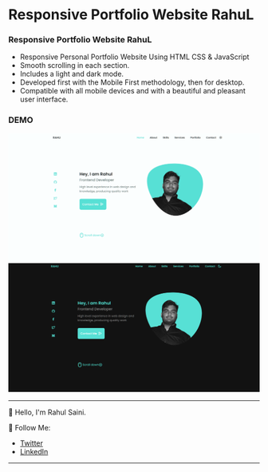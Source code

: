 # Responsive Portfolio Website RahuL

### Responsive Portfolio Website RahuL

- Responsive Personal Portfolio Website Using HTML CSS & JavaScript
- Smooth scrolling in each section.
- Includes a light and dark mode.
- Developed first with the Mobile First methodology, then for desktop.
- Compatible with all mobile devices and with a beautiful and pleasant user interface.

### DEMO

![Alt text](https://github.com/Meetawa/projects-photos/blob/master/rahul-saini/RS-1.png)
![Alt text](https://github.com/Meetawa/projects-photos/blob/master/rahul-saini/RS-2.png)

---

👋 Hello, I'm Rahul Saini.

🚀 Follow Me:

- [Twitter](https://twitter.com/rahumeetawa)
- [LinkedIn](https://www.linkedin.com/in/rahul-saini-3950501a2/)

---
